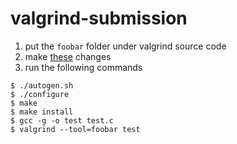 # valgrind-submission
1. put the `foobar` folder under valgrind source code
2. make [these](https://github.com/Beking0912/valgrind-customize-tool/commit/f71b77e984807555e622711af4ba60888b48eabc) changes
3. run the following commands
```
$ ./autogen.sh
$ ./configure
$ make
$ make install
$ gcc -g -o test test.c
$ valgrind --tool=foobar test
```
